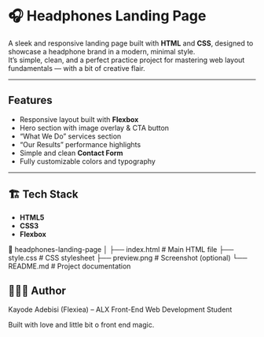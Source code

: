 # 🎧 Headphones Landing Page

A sleek and responsive landing page built with **HTML** and **CSS**, designed to showcase a headphone brand in a modern, minimal style.  
It’s simple, clean, and a perfect practice project for mastering web layout fundamentals — with a bit of creative flair.  

---

## Features

- Responsive layout built with **Flexbox**
- Hero section with image overlay & CTA button  
- “What We Do” services section  
- “Our Results” performance highlights  
- Simple and clean **Contact Form**
- Fully customizable colors and typography

---

## 🏗️ Tech Stack

- **HTML5**
- **CSS3**
- **Flexbox**

📁 headphones-landing-page
│
├── index.html # Main HTML file
├── style.css # CSS stylesheet
├── preview.png # Screenshot (optional)
└── README.md # Project documentation

## 👩🏽‍💻 Author

Kayode Adebisi (Flexiea) – ALX Front-End Web Development Student

Built with love and little bit o front end magic.